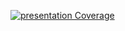 [![presentation Coverage](https://github.com/LGUPLUS-IPTV-MSA/notify-service/blob/jacoco-badge/jacoco.svg)](https://super-adventure-c9ecc7b3.pages.github.io/index.html)
